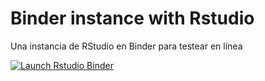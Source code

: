 # Binder instance with Rstudio

Una instancia de RStudio en Binder para testear en línea

[![Launch Rstudio Binder](http://mybinder.org/badge_logo.svg)](https://mybinder.org/v2/gh/burgos2021/binder/main?urlpath=rstudio)
 
